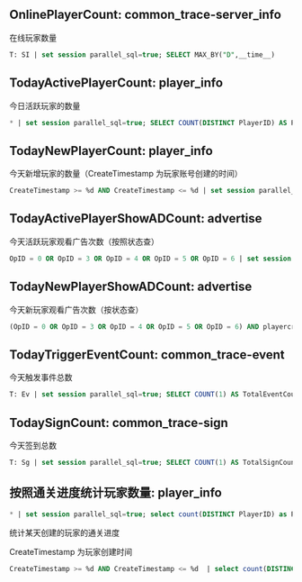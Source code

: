 
## OnlinePlayerCount: common_trace-server_info

在线玩家数量

```sql
T: SI | set session parallel_sql=true; SELECT MAX_BY("D",__time__)
```

## TodayActivePlayerCount: player_info

今日活跃玩家的数量

```sql
* | set session parallel_sql=true; SELECT COUNT(DISTINCT PlayerID) AS PlayerCount LIMIT 10000000
```

## TodayNewPlayerCount: player_info

今天新增玩家的数量（CreateTimestamp 为玩家账号创建的时间）

```sql
CreateTimestamp >= %d AND CreateTimestamp <= %d | set session parallel_sql=true; SELECT COUNT(DISTINCT PlayerID) AS PlayerCount LIMIT 10000000
```

## TodayActivePlayerShowADCount: advertise

今天活跃玩家观看广告次数（按照状态查）

```sql
OpID = 0 OR OpID = 3 OR OpID = 4 OR OpID = 5 OR OpID = 6 | set session parallel_sql=true; SELECT COUNT(DISTINCT PlayerID) AS TotalViewAdCount,OpID GROUP BY OpID  ORDER BY OpID LIMIT 100000;
```

## TodayNewPlayerShowADCount: advertise

今天新玩家观看广告次数（按状态查）

```sql
(OpID = 0 OR OpID = 3 OR OpID = 4 OR OpID = 5 OR OpID = 6) AND playercreatetimestamp >= %d AND playercreatetimestamp <= %d | set session parallel_sql=true; SELECT COUNT(DISTINCT PlayerID) AS TotalViewAdCount,OpID GROUP BY OpID LIMIT 100000;
```

## TodayTriggerEventCount: common_trace-event 

今天触发事件总数

```sql
T: Ev | set session parallel_sql=true; SELECT COUNT(1) AS TotalEventCount LIMIT 100000
```

## TodaySignCount: common_trace-sign

今天签到总数

```sql
T: Sg | set session parallel_sql=true; SELECT COUNT(1) AS TotalSignCount LIMIT 100000
```

## 按照通关进度统计玩家数量: player_info

```sql
* | set session parallel_sql=true; select count(DISTINCT PlayerID) as PlayerCount ,MaxDungeonDiffLevelHistory group by MaxDungeonDiffLevelHistory order by MaxDungeonDiffLevelHistory
```

统计某天创建的玩家的通关进度

CreateTimestamp 为玩家创建时间

```sql
CreateTimestamp >= %d AND CreateTimestamp <= %d  | select count(DISTINCT PlayerID) as PlayerCount ,DungeonMainLevel group by DungeonMainLevel order by DungeonMainLevel
```